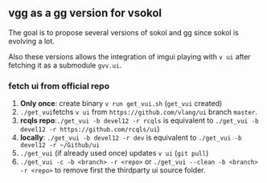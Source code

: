 ## vgg as a gg version for vsokol

The goal is to propose several versions of sokol and gg since sokol is evolving a lot.

Also these versions allows the integration of imgui playing with `v ui` after fetching it as a submodule `gvv.ui`.

### fetch ui from official repo

1. **Only once**: create binary `v run get_vui.sh` (`get_vui` created)
1. `./get_vui`fetchs `v ui` from `https://github.com/vlang/ui` branch `master`.
1. **rcqls repo**:`./get_vui -b devel12 -r rcqls` is equivalent to `./get_vui -b devel12 -r https://github.com/rcqls/ui`) 
1. **locally**: `./get_vui -b devel12 -r dev` is equivalent to  `./get_vui -b devel12 -r ~/Github/ui`
1. `./get_vui` (if already used once) updates `v ui` (`git pull`)
1. `./get_vui -c -b <branch> -r <repo>` or `./get_vui --clean -b <branch> -r <repo>` to remove first the thirdparty ui source folder.